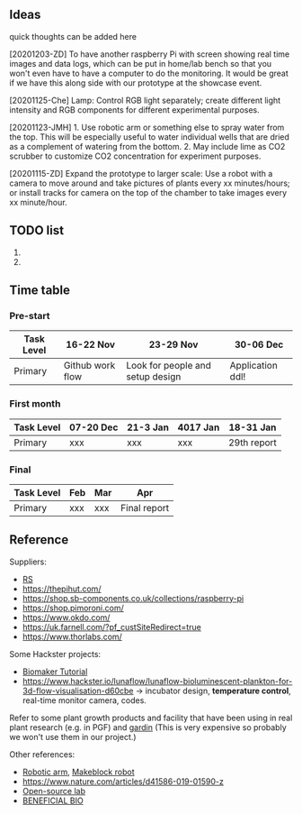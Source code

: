 ## Ideas
quick thoughts can be added here

[20201203-ZD] To have another raspberry Pi  with screen showing real time images and data logs, which can be put in home/lab bench so that you won't even have to have a computer to do the monitoring. It would be great if we have this along side with our prototype at the showcase event.

[20201125-Che] Lamp: Control RGB light separately; create different light intensity and RGB components for different experimental purposes. 

[20201123-JMH] 1. Use robotic arm or something else to spray water from the top. This will be especially useful to water individual wells that are dried as a complement of watering from the bottom. 2. May include lime as CO2 scrubber to customize CO2 concentration for experiment purposes. 

[20201115-ZD] Expand the prototype to larger scale: Use a robot with a camera to move around and take pictures of plants every xx minutes/hours; or install tracks for camera on the top of the chamber to take images every xx minute/hour.  



## TODO list
1.
2.



## Time table
### Pre-start
| Task Level | 16-22 Nov | 23-29 Nov | 30-06 Dec | 
| ---        | ---       | ---       | ---       |
|Primary |Github work flow| Look for people and setup design|Application ddl!|

### First month
| Task Level | 07-20 Dec | 21-3 Jan| 4017 Jan| 18-31 Jan|
| ---        | ---       | ---     | ---     | ---      |
|   Primary  |xxx        |  xxx    |xxx      | 29th report|

### Final
| Task Level | Feb | Mar| Apr| 
| ---        | --- | ---| ---|     
|   Primary  |xxx  | xxx|Final report |    



## Reference

Suppliers:
- [RS](https://uk.rs-online.com/web/)
- https://thepihut.com/
- https://shop.sb-components.co.uk/collections/raspberry-pi
- https://shop.pimoroni.com/
- https://www.okdo.com/
- https://uk.farnell.com/?pf_custSiteRedirect=true
- https://www.thorlabs.com/

Some Hackster projects: 
- [Biomaker Tutorial](https://www.hackster.io/159756/biomaker-tutorial-1-getting-started-4fc966)
- https://www.hackster.io/lunaflow/lunaflow-bioluminescent-plankton-for-3d-flow-visualisation-d60cbe -> incubator design, **temperature control**, real-time monitor camera, codes.


Refer to some plant growth products and facility that have been using in real plant research (e.g. in PGF) and [gardin](https://gard.in/) (This is very expensive so probably we won't use them in our project.)

Other references:
- [Robotic arm](https://shop.pimoroni.com/products/mearm-robot-raspberry-pi-kit?variant=21775370223699&currency=GBP&utm_source=google&utm_medium=cpc&utm_campaign=google+shopping?utm_source=google&utm_medium=surfaces&utm_campaign=shopping&gclid=Cj0KCQiA48j9BRC-ARIsAMQu3WTvhcmb-bZv5fxLHJMAYPL-1Bl-ShvdAIO8ML_nc9I4GpWhqUfcmDkaAn6uEALw_wcB), [Makeblock robot](https://www.makeblock.com/cn/mbot/) 
- https://www.nature.com/articles/d41586-019-01590-z
- [Open-source lab](https://www.appropedia.org/Open-source_Lab)
- [BENEFICIAL BIO](https://beneficial.bio/)

